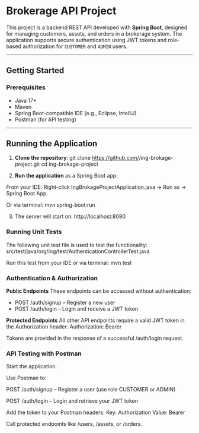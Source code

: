 # Brokerage API Project

This project is a backend REST API developed with **Spring Boot**, designed for managing customers, assets, and orders in a brokerage system. 
The application supports secure authentication using JWT tokens and role-based authorization for `CUSTOMER` and `ADMIN` users.

---

## Getting Started

### Prerequisites
- Java 17+
- Maven
- Spring Boot-compatible IDE (e.g., Eclipse, IntelliJ)
- Postman (for API testing)

---

## Running the Application

1. **Clone the repository**:
   git clone https://github.com/<your-username>/ing-brokage-project.git
   cd ing-brokage-project

2. **Run the application** as a Spring Boot app:

From your IDE: Right-click IngBrokageProjectApplication.java → Run as → Spring Boot App.

Or via terminal:
mvn spring-boot:run

3. The server will start on:
   http://localhost:8080

### Running Unit Tests
The following unit test file is used to test the functionality:
src/test/java/org/ing/test/AuthenticationControllerTest.java

Run this test from your IDE or via terminal:
mvn test

### Authentication & Authorization

**Public Endpoints**
These endpoints can be accessed without authentication:

- POST /auth/signup – Register a new user
- POST /auth/login – Login and receive a JWT token

**Protected Endpoints**
All other API endpoints require a valid JWT token in the Authorization header:
Authorization: Bearer <your-token-here>

Tokens are provided in the response of a successful /auth/login request.

### API Testing with Postman
Start the application.

Use Postman to:

POST /auth/signup – Register a user (use role CUSTOMER or ADMIN)

POST /auth/login – Login and retrieve your JWT token

Add the token to your Postman headers:
Key: Authorization
Value: Bearer <your-token>

Call protected endpoints like /users, /assets, or /orders.
